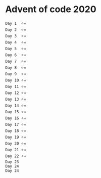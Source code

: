Advent of code 2020
===================

    Day 1  ⭐️⭐️
    Day 2  ⭐️⭐️
    Day 3  ⭐️⭐️
    Day 4  ⭐️⭐️
    Day 5  ⭐️⭐️
    Day 6  ⭐️⭐️
    Day 7  ⭐️⭐️
    Day 8  ⭐️⭐️
    Day 9  ⭐️⭐️ 
    Day 10 ⭐️⭐️
    Day 11 ⭐️⭐️
    Day 12 ⭐️⭐️ 
    Day 13 ⭐️⭐️  
    Day 14 ⭐️⭐️ 
    Day 15 ⭐️⭐️
    Day 16 ⭐️⭐️
    Day 17 ⭐️⭐️ 
    Day 18 ⭐️⭐️ 
    Day 19 ⭐️⭐️ 
    Day 20 ⭐️⭐️ 
    Day 21 ⭐️⭐️  
    Day 22 ⭐️⭐️ 
    Day 23 
    Day 24 
    Day 24 
